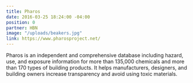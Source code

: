 ```yaml
---
title: Pharos
date: 2016-03-25 18:24:00 -04:00
position: 0
partner: HBN
image: "/uploads/beakers.jpg"
link: https://www.pharosproject.net/
---
```


Pharos is an independent and comprehensive database including hazard, use, and exposure information for more than 135,000 chemicals and more than 170 types of building products. It helps manufacturers, designers, and building owners increase transparency and avoid using toxic materials.